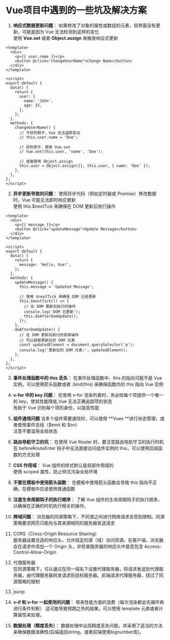 # Vue项目中遇到的一些坑及解决方案

1. **响应式数据更新问题**：
如果修改了对象的属性或数组的元素，但界面没有更新，可能是因为 Vue 无法检测到这样的变化    
使用 **Vue.set** 或者 **Object.assign** 来触发响应式更新  
```vue
<template>
  <div>
    <p>{{ user.name }}</p>
    <button @click="changeUserName">Change Name</button>
  </div>
</template>

<script>
export default {
  data() {
    return {
      user: {
        name: 'John',
        age: 25,
      },
    };
  },
  methods: {
    changeUserName() {
      // 不好的例子，Vue 无法追踪变动
      // this.user.name = 'Doe';

      // 好的例子，使用 Vue.set
      // Vue.set(this.user, 'name', 'Doe');

      // 或者使用 Object.assign
      this.user = Object.assign({}, this.user, { name: 'Doe' });
    },
  },
};
</script>

```

2. **异步更新导致的问题**：
使用异步代码（例如定时器或 Promise）修改数据时，Vue 可能无法即时响应更新  
使用 this.$nextTick 来确保在 DOM 更新后执行操作 
```vue
<template>
  <div>
    <p>{{ message }}</p>
    <button @click="updateMessage">Update Message</button>
  </div>
</template>

<script>
export default {
  data() {
    return {
      message: 'Hello, Vue!',
    };
  },
  methods: {
    updateMessage() {
      this.message = 'Updated Message';

      // 使用 $nextTick 来确保 DOM 已经更新
      this.$nextTick(() => {
        // 在 DOM 更新后执行的操作
        console.log('DOM 已更新');
        this.doAfterDomUpdate();
      });
    },
    doAfterDomUpdate() {
      // 在 DOM 更新后执行的具体操作
      // 可以获取更新后的 DOM 元素
      const updatedElement = document.querySelector('p');
      console.log('更新后的 DOM 元素:', updatedElement);
    },
  },
};
</script>

```

3. **事件处理函数中的 this 丢失**：
在事件处理函数中，this 的指向可能不是 Vue 实例。可以使用箭头函数或者 .bind(this) 来确保函数内的 this 指向 Vue 实例

4. **v-for 中的 key 问题**：
在使用 v-for 渲染列表时，务必给每个项提供一个唯一的 key，使其性能降低,Vue 无法正确追踪项的状态  
有助于 Vue 识别每个项的身份，以提高性能

5. **组件通信问题**
当多个组件需要通信时，可以使用 **Vuex **进行状态管理，或者使用事件总线（$emit 和 $on）  
注意不要滥用全局状态

6. **路由导航守卫的坑**：
在使用 Vue Router 时，要注意路由导航守卫的执行时机  
在 beforeRouteEnter 钩子中无法直接访问组件实例的 this，可以使用回调函数的方式处理

7. **CSS 作用域**：
Vue 组件的样式默认是局部作用域的  
使用 scoped 属性，防止样式污染全局环境

8. **不要在模板中使用箭头函数**：
在模板中使用箭头函数会导致 this 指向不正确。在模板中应该使用普通函数

9. **注意生命周期钩子的执行顺序**：
了解 Vue 组件的生命周期钩子的执行顺序，以确保在正确的时机执行相关的操作。

10. **跨域问题**：
浏览器的同源策略下，不同源之间进行网络请求会受到限制。同源策略要求网页只能向与其来源相同的服务器发送请求
1. CORS（Cross-Origin Resource Sharing）  
服务器设置合适的响应头，允许指定的源（域）访问资源。在客户端，浏览器会在请求中添加一个 Origin 头，并检查服务器的响应头中是否包含 Access-Control-Allow-Origin  
2. 代理服务器  
在同源策略下，可以通过在同一域名下设置代理服务器，将请求发送到代理服务器，由代理服务器转发请求到目标服务器。前端请求代理服务器，绕过了同源策略的限制  
3. jsonp

11. **v-if 和 v-for 一起使用的问题**：
带来性能方面的浪费（每次渲染都会先循环再进行条件判断）
这可能导致预期之外的结果。可以使用 template 元素或者计算属性来处理。

12. **数据处理（精度丢失）**： 
数据处理中出现精度丢失问题，并采用了适当的方法来确保数据准确性(后端返回string，或者前端使用bignumber库)。